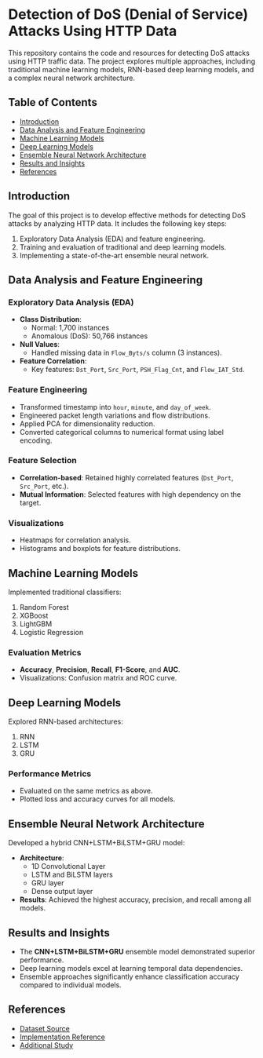 
# Detection of DoS (Denial of Service) Attacks Using HTTP Data

This repository contains the code and resources for detecting DoS attacks using HTTP traffic data. The project explores multiple approaches, including traditional machine learning models, RNN-based deep learning models, and a complex neural network architecture.

## Table of Contents

- [Introduction](#introduction)
- [Data Analysis and Feature Engineering](#data-analysis-and-feature-engineering)
- [Machine Learning Models](#machine-learning-models)
- [Deep Learning Models](#deep-learning-models)
- [Ensemble Neural Network Architecture](#ensemble-neural-network-architecture)
- [Results and Insights](#results-and-insights)
- [References](#references)

## Introduction

The goal of this project is to develop effective methods for detecting DoS attacks by analyzing HTTP data. It includes the following key steps:
1. Exploratory Data Analysis (EDA) and feature engineering.
2. Training and evaluation of traditional and deep learning models.
3. Implementing a state-of-the-art ensemble neural network.

## Data Analysis and Feature Engineering

### Exploratory Data Analysis (EDA)
- **Class Distribution**: 
  - Normal: 1,700 instances
  - Anomalous (DoS): 50,766 instances
- **Null Values**: 
  - Handled missing data in `Flow_Byts/s` column (3 instances).
- **Feature Correlation**:
  - Key features: `Dst_Port`, `Src_Port`, `PSH_Flag_Cnt`, and `Flow_IAT_Std`.

### Feature Engineering
- Transformed timestamp into `hour`, `minute`, and `day_of_week`.
- Engineered packet length variations and flow distributions.
- Applied PCA for dimensionality reduction.
- Converted categorical columns to numerical format using label encoding.

### Feature Selection
- **Correlation-based**: Retained highly correlated features (`Dst_Port`, `Src_Port`, etc.).
- **Mutual Information**: Selected features with high dependency on the target.

### Visualizations
- Heatmaps for correlation analysis.
- Histograms and boxplots for feature distributions.

## Machine Learning Models

Implemented traditional classifiers:
1. Random Forest
2. XGBoost
3. LightGBM
4. Logistic Regression

### Evaluation Metrics
- **Accuracy**, **Precision**, **Recall**, **F1-Score**, and **AUC**.
- Visualizations: Confusion matrix and ROC curve.

## Deep Learning Models

Explored RNN-based architectures:
1. RNN
2. LSTM
3. GRU

### Performance Metrics
- Evaluated on the same metrics as above.
- Plotted loss and accuracy curves for all models.

## Ensemble Neural Network Architecture

Developed a hybrid CNN+LSTM+BiLSTM+GRU model:
- **Architecture**:
  - 1D Convolutional Layer
  - LSTM and BiLSTM layers
  - GRU layer
  - Dense output layer
- **Results**: Achieved the highest accuracy, precision, and recall among all models.

## Results and Insights

- The **CNN+LSTM+BiLSTM+GRU** ensemble model demonstrated superior performance.
- Deep learning models excel at learning temporal data dependencies.
- Ensemble approaches significantly enhance classification accuracy compared to individual models.

## References

- [Dataset Source](https://www.kaggle.com/datasets/razasiddique/dos-attack-http-dataset)
- [Implementation Reference](https://www.kaggle.com/code/danielagudeydoe/dos-detection-real-time-data-bilstm)
- [Additional Study](https://dergipark.org.tr/en/download/article-file/1371423)
